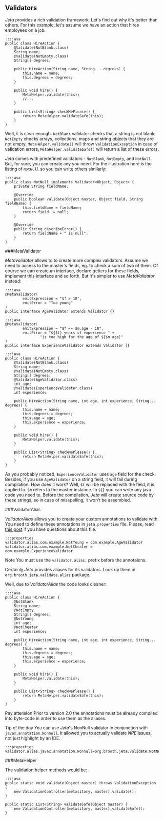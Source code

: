 <div class="page-header">
    <h2>Validators</h2>
</div>

*Jeta* provides a rich validation framework. Let's find out why it's better than others. For this example, let's assume we have an action that hires employees on a job.

    :::java
    public class HireAction {
        @Validate(NotBlank.class)
        String name;
        @Validate(NotEmpty.class)
        String[] degrees;

        public HireAction(String name, String... degrees) {
            this.name = name;
            this.degrees = degrees;
        }

        public void hire() {
            MetaHelper.validate(this);
            //...
        }

        public List<String> checkMePlease() {
            return MetaHelper.validateSafe(this);
        }
    }

Well, it is clear enough. `NotBlank` validator checks that a string is not blank, `NotEmpty` checks arrays, collections, maps and string objects that they are not empty. `MetaHelper.validate()` will throw `ValidationException` in case of validation errors, `MetaHelper.validateSafe()` will return a list of these errors.

*Jeta* comes with predefined validators - `NotBlank`, `NotEmpty`, and `NotNull`. But, for sure, you can create any you need. For the illustration here is the listing of `NotNull` so you can write others similarly:

    :::java
    public class NotNull implements Validator<Object, Object> {
        private String fieldName;

        @Override
        public boolean validate(Object master, Object field, String fieldName) {
            this.fieldName = fieldName;
            return field != null;
        }

        @Override
        public String describeError() {
            return fieldName + " is null";
        }
    }

###MetaValidator

*MetaValidator* allows to to create more complex validators. Assume we need to access to the master's fields, eg. to check a sum of two of them. Of course we can create an interface, declare getters for these fields, implement this interface and so forth. But it's simpler to use *MetaValidator* instead:

    :::java
    @MetaValidator(
            emitExpression = "$f > 18",
            emitError = "Too young"
    )
    public interface AgeValidator extends Validator {}

<span/>

    :::java
    @MetaValidator(
            emitExpression = "$f <= $m.age - 18",
            emitError = "${$f} years of experience " +
                    "is too high for the age of ${$m.age}"
    )
    public interface ExperienceValidator extends Validator {}

<span/>

    :::java
    public class HireAction {
        @Validate(NotBlank.class)
        String name;
        @Validate(NotEmpty.class)
        String[] degrees;
        @Validate(AgeValidator.class)
        int age;
        @Validate(ExperienceValidator.class)
        int experience;

        public HireAction(String name, int age, int experience, String... degrees) {
            this.name = name;
            this.degrees = degrees;
            this.age = age;
            this.experience = experience;
        }

        public void hire() {
            MetaHelper.validate(this);
        }

        public List<String> checkMePlease() {
            return MetaHelper.validateSafe(this);
        }
    }

As you probably noticed, `ExperienceValidator` uses `age` field for the check. Besides, if you use `AgeValidator` on a string field, it will fail during compilation. How does it work? Well, `$f` will be replaced with the field, it is applied to. `$m` refers to the master instance. In `${}` you can write any java code you need to. Before the compilation, *Jeta* will create source code by these strings, so in case of misspelling, it won't be assembled.

###ValidatorAlias

*ValidatorAlias* allows you to create your custom annotations to validate with. You need to define these annotations in `jeta.properties` file. Please, read [this post](/guide/config.html) if you have questions about this file.

    :::properties
    validator.alias.com.example.NotYoung = com.example.AgeValidator
    validator.alias.com.example.NotCheater = com.example.ExperienceValidator

<span class="label label-info">Note</span> You must use the `validator.alias.` prefix before the annotaions.

Certainly *Jeta* provides aliases for its validators. Look up them in `org.brooth.jeta.validate.alias` package.

Well, due to *ValidatorAlias* the code looks cleaner:

    :::java
    public class HireAction {
        @NotBlank
        String name;
        @NotEmpty
        String[] degrees;
        @NotYoung
        int age;
        @NotCheater
        int experience;

        public HireAction(String name, int age, int experience, String... degrees) {
            this.name = name;
            this.degrees = degrees;
            this.age = age;
            this.experience = experience;
        }

        public void hire() {
            MetaHelper.validate(this);
        }

        public List<String> checkMePlease() {
            return MetaHelper.validateSafe(this);
        }
    }

<span class="label label-warning">Pay attension</span> Prior to version 2.0 the annotations must be already compiled into byte-code in order to use them as the aliases.

<span class="label label-success">Tip of the day</span> You can use *Jeta*'s NonNull validator in conjunction with `javax.annotation.Nonnull`. It allowed you to actually validate *NPE* issues, not just highlight by an IDE.

    :::properties
    validator.alias.javax.annotation.Nonnull=org.brooth.jeta.validate.NotNull

###MetaHelper

The validation helper methods would be:

    :::java
    public static void validate(Object master) throws ValidationException {
        new ValidationController(metasitory, master).validate();
    }

    public static List<String> validateSafe(Object master) {
        new ValidationController(metasitory, master).validateSafe();
    }

